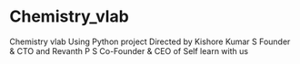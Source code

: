 # Chemistry_vlab
Chemistry vlab Using Python project Directed by Kishore Kumar S Founder &amp; CTO and Revanth P S Co-Founder &amp; CEO of Self learn with us
